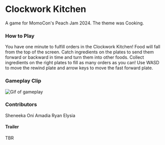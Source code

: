 # Clockwork Kitchen

A game for MomoCon's Peach Jam 2024. The theme was Cooking.

### How to Play

You have one minute to fulfill orders in the Clockwork Kitchen! Food will fall from the top of the screen. Catch ingredients on the plates to send them forward or backward in time and turn them into other foods. Collect ingredients on the right plates to fill as many orders as you can! Use WASD to move the rewind plate and arrow keys to move the fast forward plate.

### Gameplay Clip

![Gif of gameplay](https://github.com/rcooper47/clockwork-kitchen/assets/48736236/8456f215-b0d9-4e41-8949-6f0483ffd98c)


### Contributors

Sheneeka
Oni
Amadia
Ryan
Elysia


 
#### Trailer

TBR

